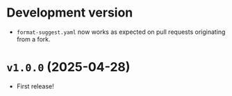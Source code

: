 # Development version

- `format-suggest.yaml` now works as expected on pull requests originating from a fork.

# `v1.0.0` (2025-04-28)

- First release!
